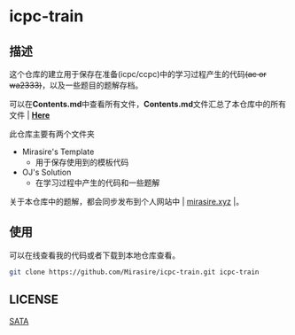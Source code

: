 # icpc-train

## 描述

这个仓库的建立用于保存在准备(icpc/ccpc)中的学习过程产生的代码~~(ac or wa2333)~~，以及一些题目的题解存档。

可以在**Contents.md**中查看所有文件，**Contents.md**文件汇总了本仓库中的所有文件 | [**Here**](Contents.md)

此仓库主要有两个文件夹

- Mirasire's Template
	- 用于保存使用到的模板代码
- OJ's Solution
	- 在学习过程中产生的代码和一些题解

关于本仓库中的题解，都会同步发布到个人网站中 | [mirasire.xyz](http://mirasire.xyz) |。

## 使用

可以在线查看我的代码或者下载到本地仓库查看。

```bash
git clone https://github.com/Mirasire/icpc-train.git icpc-train
```

## LICENSE

[SATA](LICENSE)

